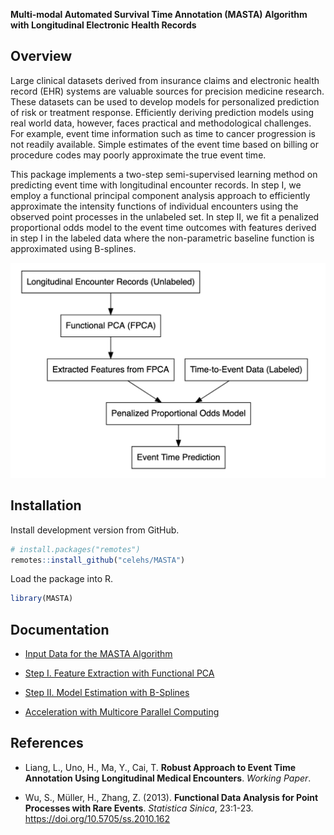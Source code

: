__Multi-modal Automated Survival Time Annotation (MASTA) Algorithm with Longitudinal Electronic Health Records__

## Overview

Large clinical datasets derived from insurance claims and electronic
health record (EHR) systems are valuable sources for precision medicine
research. These datasets can be used to develop models for personalized
prediction of risk or treatment response. Efficiently deriving
prediction models using real world data, however, faces practical and
methodological challenges. For example, event time information such as
time to cancer progression is not readily available. Simple estimates of
the event time based on billing or procedure codes may poorly
approximate the true event time.

This package implements a two-step semi-supervised learning method on
predicting event time with longitudinal encounter records. In
step I, we employ a functional principal component analysis approach to
efficiently approximate the intensity functions of individual encounters
using the observed point processes in the unlabeled set. In step II, we
fit a penalized proportional odds model to the event time outcomes with
features derived in step I in the labeled data where the non-parametric
baseline function is approximated using B-splines.

![](https://github.com/celehs/MASTA/raw/master/flowchart/flowchart.png)

## Installation

Install development version from GitHub.

``` r
# install.packages("remotes")
remotes::install_github("celehs/MASTA")
```

Load the package into R.

``` r
library(MASTA)
```

## Documentation

- [Input Data for the MASTA Algorithm](https://celehs.github.io/MASTA/articles/data.html)

- [Step I. Feature Extraction with Functional PCA](https://celehs.github.io/MASTA/articles/step1.html)

- [Step II. Model Estimation with B-Splines](https://celehs.github.io/MASTA/articles/step2.html)

- [Acceleration with Multicore Parallel Computing](https://celehs.github.io/MASTA/articles/multicore.html)

## References

- Liang, L., Uno, H., Ma, Y., Cai, T. __Robust Approach to Event Time Annotation Using Longitudinal Medical Encounters__. _Working Paper_.

- Wu, S., Müller, H., Zhang, Z. (2013). __Functional Data Analysis for Point Processes with Rare Events__. _Statistica Sinica_, 23:1-23. <https://doi.org/10.5705/ss.2010.162>

